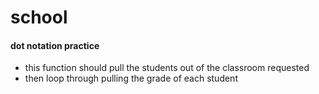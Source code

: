 # school
#### dot notation practice
- this function should pull the students out of the classroom requested 
- then loop through pulling the grade of each student


